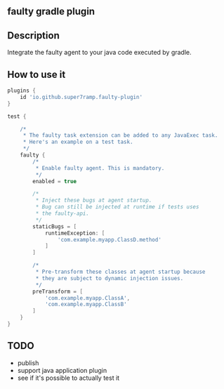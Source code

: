 faulty gradle plugin
--------------------

## Description

Integrate the faulty agent to your java code executed by gradle.

## How to use it

```gradle
plugins {
    id 'io.github.super7ramp.faulty-plugin'
}

test {

    /*
     * The faulty task extension can be added to any JavaExec task.
     * Here's an example on a test task.
     */
    faulty {
        /*
         * Enable faulty agent. This is mandatory.
         */
        enabled = true

        /*
         * Inject these bugs at agent startup.
         * Bug can still be injected at runtime if tests uses
         * the faulty-api.
         */ 
        staticBugs = [
            runtimeException: [
                'com.example.myapp.ClassD.method'
            ]
        ]

        /*
         * Pre-transform these classes at agent startup because
         * they are subject to dynamic injection issues.
         */
        preTransform = [
            'com.example.myapp.ClassA',
            'com.example.myapp.ClassB'
        ]
    }
}
```

## TODO

* publish
* support java application plugin 
* see if it's possible to actually test it